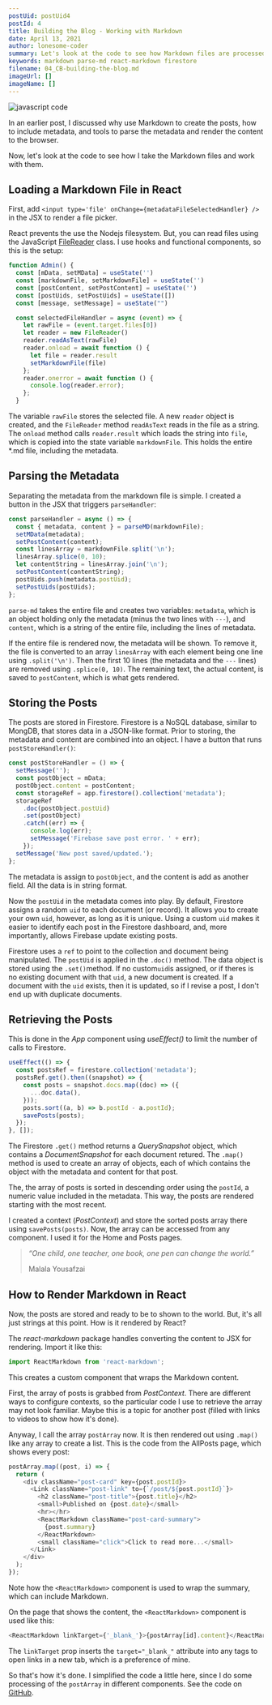 ```yaml
---
postUid: postUid4
postId: 4
title: Building the Blog - Working with Markdown
date: April 13, 2021
author: lonesome-coder
summary: Let's look at the code to see how Markdown files are processed and rendered...
keywords: markdown parse-md react-markdown firestore
filename: 04_CB-building-the-blog.md
imageUrl: []
imageName: []
---
```


![javascript code]()

In an earlier post, I discussed why use Markdown to create the posts, how to include metadata, and tools to parse the metadata and render the content to the browser.

Now, let's look at the code to see how I take the Markdown files and work with them.

## Loading a Markdown File in React

First, add `<input type='file' onChange={metadataFileSelectedHandler} />` in the JSX to render a file picker.

React prevents the use the Nodejs filesystem. But, you can read files using the JavaScript [FileReader](https://www.w3docs.com/learn-javascript/file-and-filereader.html) class. I use hooks and functional components, so this is the setup:

```js
function Admin() {
  const [mData, setMData] = useState('')
  const [markdownFile, setMarkdownFile] = useState('')
  const [postContent, setPostContent] = useState('')
  const [postUids, setPostUids] = useState([])
  const [message, setMessage] = useState("")

  const selectedFileHandler = async (event) => {
    let rawFile = (event.target.files[0])
    let reader = new FileReader()
    reader.readAsText(rawFile)
    reader.onload = await function () {
      let file = reader.result
      setMarkdownFile(file)
    };
    reader.onerror = await function () {
      console.log(reader.error);
    };
  }
```

The variable `rawFile` stores the selected file. A new `reader` object is created, and the `FileReader` method `readAsText` reads in the file as a string. The `onload` method calls `reader.result` which loads the string into `file`, which is copied into the state variable `markdownFile`. This holds the entire \*.md file, including the metadata.

## Parsing the Metadata

Separating the metadata from the markdown file is simple. I created a button in the JSX that triggers `parseHandler`:

```js
const parseHandler = async () => {
  const { metadata, content } = parseMD(markdownFile);
  setMData(metadata);
  setPostContent(content);
  const linesArray = markdownFile.split('\n');
  linesArray.splice(0, 10);
  let contentString = linesArray.join('\n');
  setPostContent(contentString);
  postUids.push(metadata.postUid);
  setPostUids(postUids);
};
```

`parse-md` takes the entire file and creates two variables: `metadata`, which is an object holding only the metadata (minus the two lines with `---`), and `content`, which is a string of the entire file, including the lines of metadata.

If the entire file is rendered now, the metadata will be shown. To remove it, the file is converted to an array `linesArray` with each element being one line using `.split('\n')`. Then the first 10 lines (the metadata and the `---` lines) are removed using `.splice(0, 10)`. The remaining text, the actual content, is saved to `postContent`, which is what gets rendered.

## Storing the Posts

The posts are stored in Firestore. Firestore is a NoSQL database, similar to MongDB, that stores data in a JSON-like format. Prior to storing, the metadata and content are combined into an object. I have a button that runs `postStoreHandler()`:

```js
const postStoreHandler = () => {
  setMessage('');
  const postObject = mData;
  postObject.content = postContent;
  const storageRef = app.firestore().collection('metadata');
  storageRef
    .doc(postObject.postUid)
    .set(postObject)
    .catch((err) => {
      console.log(err);
      setMessage('Firebase save post error. ' + err);
    });
  setMessage('New post saved/updated.');
};
```

The metadata is assign to `postObject`, and the content is add as another field. All the data is in string format.

Now the `postUid` in the metadata comes into play. By default, Firestore assigns a random `uid` to each document (or record). It allows you to create your own `uid`, however, as long as it is unique. Using a custom `uid` makes it easier to identify each post in the Firestore dashboard, and, more importantly, allows Firebase update existing posts.

Firestore uses a `ref` to point to the collection and document being manipulated. The `postUid` is applied in the `.doc()` method. The data object is stored using the `.set()`method. If no custom`uid`is assigned, or if theres is no existing document with that `uid`, a new document is created. If a document with the `uid` exists, then it is updated, so if I revise a post, I don't end up with duplicate documents.

## Retrieving the Posts

This is done in the _App_ component using _useEffect()_ to limit the number of calls to Firestore.

```js
useEffect(() => {
  const postsRef = firestore.collection('metadata');
  postsRef.get().then((snapshot) => {
    const posts = snapshot.docs.map((doc) => ({
      ...doc.data(),
    }));
    posts.sort((a, b) => b.postId - a.postId);
    savePosts(posts);
  });
}, []);
```

The Firestore `.get()` method returns a _QuerySnapshot_ object, which contains a _DocumentSnapshot_ for each document retured. The `.map()` method is used to create an array of objects, each of which contains the object with the metadata and content for that post.

The, the array of posts is sorted in descending order using the `postId`, a numeric value included in the metadata. This way, the posts are rendered starting with the most recent.

I created a context (_PostContext_) and store the sorted posts array there using `savePosts(posts)`. Now, the array can be accessed from any component. I used it for the Home and Posts pages.

> _“One child, one teacher, one book, one pen can change the world.”_
>
> Malala Yousafzai

## How to Render Markdown in React

Now, the posts are stored and ready to be to shown to the world. But, it's all just strings at this point. How is it rendered by React?

The _react-markdown_ package handles converting the content to JSX for rendering. Import it like this:

```js
import ReactMarkdown from 'react-markdown';
```

This creates a custom component that wraps the Markdown content.

First, the array of posts is grabbed from _PostContext_. There are different ways to configure contexts, so the particular code I use to retrieve the array may not look familiar. Maybe this is a topic for another post (filled with links to videos to show how it's done).

Anyway, I call the array `postArray` now. It is then rendered out using `.map()` like any array to create a list. This is the code from the AllPosts page, which shows every post:

```js
postArray.map((post, i) => {
  return (
    <div className="post-card" key={post.postId}>
      <Link className="post-link" to={`/post/${post.postId}`}>
        <h2 className="post-title">{post.title}</h2>
        <small>Published on {post.date}</small>
        <hr></hr>
        <ReactMarkdown className="post-card-summary">
          {post.summary}
        </ReactMarkdown>
        <small className="click">Click to read more...</small>
      </Link>
    </div>
  );
});
```

Note how the `<ReactMarkdown>` component is used to wrap the summary, which can include Markdown.

On the page that shows the content, the `<ReactMarkdown>` component is used like this:

```js
<ReactMarkdown linkTarget={'_blank_'}>{postArray[id].content}</ReactMarkdown>
```

The `linkTarget` prop inserts the `target="_blank_"` attribute into any _<a>_ tags to open links in a new tab, which is a preference of mine.

So that's how it's done. I simplified the code a little here, since I do some processing of the `postArray` in different components. See the code on [GitHub](https://github.com/frunox/The-Lonesome-Coder).
